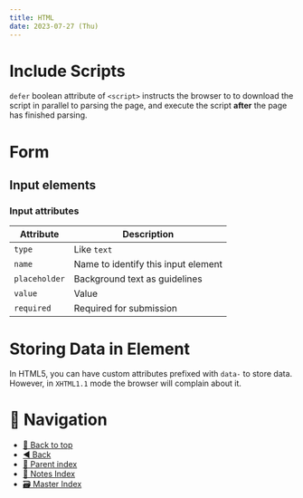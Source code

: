 ```yaml
---
title: HTML
date: 2023-07-27 (Thu)
---
```


# Include Scripts

`defer` boolean attribute of `<script>` instructs the browser to to download the
script in parallel to parsing the page, and execute the script **after** the
page has finished parsing.

# Form

## Input elements

### Input attributes

| Attribute     | Description                         |
| ------------- | ----------------------------------- |
| `type`        | Like `text`                         |
| `name`        | Name to identify this input element |
| `placeholder` | Background text as guidelines       |
| `value`       | Value                               |
| `required`    | Required for submission             |

# Storing Data in Element

In HTML5, you can have custom attributes prefixed with `data-` to store data.
However, in `XHTML1.1` mode the browser will complain about it.

# 🧭 Navigation

- [🔼 Back to top](#)
- [◀️ Back](../../index.md)
- [🔖 Parent index](../../index.md)
- [📑 Notes Index](../../index.md)
- [🗃️ Master Index](../../../index.md)
